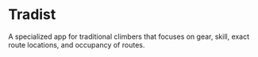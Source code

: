 # Tradist
A specialized app for traditional climbers that focuses on gear, skill, exact route locations, and occupancy of routes.
